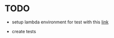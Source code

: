 # TODO

* setup lambda environment for test with this [link](https://gist.github.com/crypticmind/c75db15fd774fe8f53282c3ccbe3d7ad)

* create tests
